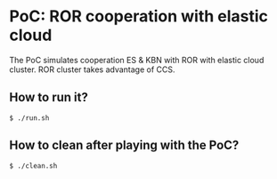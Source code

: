 # PoC: ROR cooperation with elastic cloud

The PoC simulates cooperation ES & KBN with ROR with elastic cloud cluster. ROR cluster takes advantage of CCS.

## How to run it?

`$ ./run.sh`

## How to clean after playing with the PoC?

`$ ./clean.sh`
